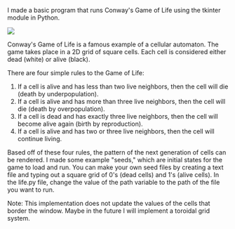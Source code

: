 I made a basic program that runs Conway's Game of Life using the tkinter module in Python.


![](http://i.imgur.com/OUkLi.gif)


Conway's Game of Life is a famous example of a cellular automaton. The game takes place in
a 2D grid of square cells. Each cell is considered either dead (white) or alive (black). 

There are four simple rules to the Game of Life:
1. If a cell is alive and has less than two live neighbors, then the cell will die (death by underpopulation).
2. If a cell is alive and has more than three live neighbors, then the cell will die (death by overpopulation).
3. If a cell is dead and has exactly three live neighbors, then the cell will become alive again (birth by reproduction).
4. If a cell is alive and has two or three live neighbors, then the cell will continue living.

Based off of these four rules, the pattern of the next generation of cells can be rendered.
I made some example "seeds," which are initial states for the game to load and run. You can
make your own seed files by creating a text file and typing out a square grid of 0's (dead cells) and 1's (alive cells). 
In the life.py file, change the value of the path variable to the path of the file you want to run. 

Note: This implementation does not update the values of the cells that border the window. Maybe in the future I will 
implement a toroidal grid system.
